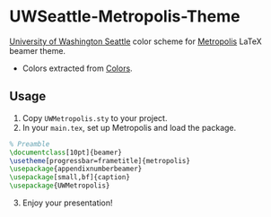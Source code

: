 # UWSeattle-Metropolis-Theme

[University of Washington Seattle](https://www.washington.edu/) color scheme for [Metropolis](https://www.ctan.org/pkg/beamertheme-metropolis) LaTeX beamer theme.

- Colors extracted from [Colors](https://www.washington.edu/brand/graphic-elements/primary-color-palette/).

## Usage

1. Copy `UWMetropolis.sty` to your project.
2. In your `main.tex`, set up Metropolis and load the package.
```tex
% Preamble
\documentclass[10pt]{beamer}
\usetheme[progressbar=frametitle]{metropolis}
\usepackage{appendixnumberbeamer}
\usepackage[small,bf]{caption}
\usepackage{UWMetropolis} 
```
3. Enjoy your presentation!